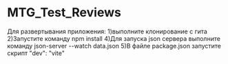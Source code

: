 # MTG_Test_Reviews

Для развертывания приложения: 
1)выполните клонирование с гита
2)Запустите команду npm install
4)Для запуска json сервера выполните команду json-server --watch data.json
5)В файле package.json запустите скрипт "dev": "vite"
